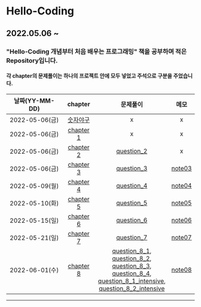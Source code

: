 # Hello-Coding

## 2022.05.06 ~

### "Hello-Coding 개념부터 처음 배우는 프로그래밍" 책을 공부하며 적은 Repository입니다. 

#### 각 chapter의 문제풀이는 하나의 프로젝트 안에 모두 넣었고 주석으로 구분을 주었습니다.

|날짜(YY-MM-DD)|chapter|문제풀이|메모|
|:---:|:---:|:---:|:---:|
|2022-05-06(금)|[숫자야구](https://github.com/Captap061/Hello-Coding/blob/main/Projects/intro/UltimateBaseball/Program.cs)|x|x|
|2022-05-06(금)|[chapter 1](https://github.com/Captap061/Hello-Coding/tree/main/Projects/intro/01/MyFirstProgram)|x|x|
|2022-05-06(금)|[chapter 2](https://github.com/Captap061/Hello-Coding/tree/main/Projects/intro/02)|[question_2](https://github.com/Captap061/Hello-Coding/blob/main/Projects/intro/02/question_2.md)|x|
|2022-05-06(금)|[chapter 3](https://github.com/Captap061/Hello-Coding/tree/main/Projects/intro/03)|[question_3](https://github.com/Captap061/Hello-Coding/blob/main/Projects/intro/03/question_3.md)|[note03](https://github.com/Captap061/Hello-Coding/blob/main/Projects/intro/03/note03.md)|
|2022-05-09(월)|[chapter 4](https://github.com/Captap061/Hello-Coding/tree/main/Projects/intro/04)|[question_4](https://github.com/Captap061/Hello-Coding/blob/main/Projects/intro/04/question_4/Program.cs)|[note04](https://github.com/Captap061/Hello-Coding/blob/main/Projects/intro/04/note04.md)|
|2022-05-10(화)|[chapter 5](https://github.com/Captap061/Hello-Coding/tree/main/Projects/intro/05)|[question_5](https://github.com/Captap061/Hello-Coding/blob/main/Projects/intro/05/question_5/Program.cs)|[note05](https://github.com/Captap061/Hello-Coding/blob/main/Projects/intro/05/note05.md)|
|2022-05-15(일)|[chapter 6](https://github.com/Captap061/Hello-Coding/tree/main/Projects/intro/06)|[question_6](https://github.com/Captap061/Hello-Coding/tree/main/Projects/intro/06/question_6)|[note06](https://github.com/Captap061/Hello-Coding/blob/main/Projects/intro/06/note06.md)|
|2022-05-21(일)|[chapter 7](https://github.com/Captap061/Hello-Coding/tree/main/Projects/intro/07)|[question_7](https://github.com/Captap061/Hello-Coding/tree/main/Projects/intro/07/question_7)|[note07](https://github.com/Captap061/Hello-Coding/blob/main/Projects/intro/07/note07.md)|
|2022-06-01(수)|[chapter 8](https://github.com/Captap061/Hello-Coding/tree/main/Projects/intro/08)|[question_8_1](https://github.com/Captap061/Hello-Coding/blob/main/Projects/intro/08/question_8_1/Program.cs),<br> [question_8_2](https://github.com/Captap061/Hello-Coding/tree/main/Projects/intro/08/question_8_2/Program.cs),<br> [question_8_3](https://github.com/Captap061/Hello-Coding/tree/main/Projects/intro/08/question_8_3/Program.cs),<br> [question_8_4](https://github.com/Captap061/Hello-Coding/tree/main/Projects/intro/08/question_8_4/Program.cs),<br> [question_8_1_intensive](https://github.com/Captap061/Hello-Coding/tree/main/Projects/intro/08/question_8_1_intensive/Program.cs),<br> [question_8_2_intensive](https://github.com/Captap061/Hello-Coding/tree/main/Projects/intro/08/question_8_2_intensive/Program.cs) |[note08](https://github.com/Captap061/Hello-Coding/blob/main/Projects/intro/08/note08.md)|
---

